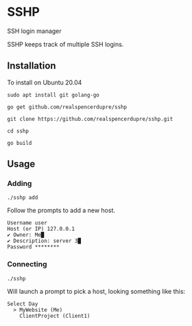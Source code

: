 # SSHP
SSH login manager
 
SSHP keeps track of multiple SSH logins.

## Installation

To install on Ubuntu 20.04


```
sudo apt install git golang-go

go get github.com/realspencerdupre/sshp

git clone https://github.com/realspencerdupre/sshp.git

cd sshp

go build

```

## Usage

### Adding
```
./sshp add

```
Follow the prompts to add a new host.

```
Username user
Host (or IP) 127.0.0.1
✔ Owner: Me█
✔ Description: server 3█
Password ********
```

### Connecting
```
./sshp
```
Will launch a prompt to pick a host, looking something like this:
```
Select Day
  > MyWebsite (Me)
    ClientProject (Client1)

```
